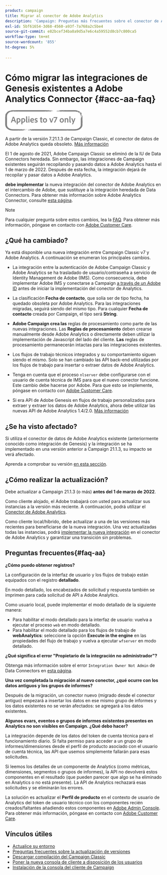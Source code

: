 ```yaml
---
product: campaign
title: Migrar al conector de Adobe Analytics
description: 'Campaign: Preguntas más frecuentes sobre el conector de Analytics'
exl-id: 5bf61654-3d68-4560-a93f-7a768a2c5be4
source-git-commit: e82bcef34ba8a9d5a7e6c4a59552d8cb7c800ca5
workflow-type: tm+mt
source-wordcount: '855'
ht-degree: 5%

---
```


# Cómo migrar las integraciones de Genesis existentes a Adobe Analytics Connector {#acc-aa-faq}

![](../../assets/v7-only.svg)

A partir de la versión 7.21.1.3 de Campaign Classic, el conector de datos de Adobe Analytics queda obsoleto. [Más información](https://experienceleague.adobe.com/docs/analytics/import/dataconnectors/data-connectors-eol.html)

El 1 de agosto de 2021, Adobe Campaign Classic se eliminó de la IU de Data Connectors heredada. Sin embargo, las integraciones de Campaign existentes seguirán recopilando y pasando datos a Adobe Analytics hasta el 1 de marzo de 2022. Después de esta fecha, la integración dejará de recopilar y pasar datos a Adobe Analytics.

**debe implementar** la nueva integración del conector de Adobe Analytics en el intercambio de Adobe, que sustituye a la integración heredada de Data Connectors. Para obtener más información sobre Adobe Analytics Connector, consulte [esta página](../../platform/using/adobe-analytics-connector.md).

>[!NOTE]
>
>Para cualquier pregunta sobre estos cambios, lea la [FAQ](#faq-aa). Para obtener más información, póngase en contacto con [Adobe Customer Care](https://helpx.adobe.com/es/enterprise/admin-guide.html/enterprise/using/support-for-experience-cloud.ug.html).

## ¿Qué ha cambiado?

Ya está disponible una nueva integración entre Campaign Classic v7 y Adobe Analytics. A continuación se enumeran los principales cambios.

* La integración entre la autenticación de Adobe Campaign Classic y Adobe Analytics se ha trasladado de usuario/contraseña a servicio de Identity Management de Adobe (IMS). Como consecuencia, debe implementar Adobe IMS y conectarse a Campaign [a través de un Adobe ID](../../integrations/using/about-adobe-id.md) antes de iniciar la implementación del conector de Analytics.

* La clasificación **Fecha de contacto**, que solía ser de tipo fecha, ha quedado obsoleta por Adobe Analytics. Para las integraciones migradas, seguirá siendo del mismo tipo. Para cualquier **Fecha de contacto** creada por Campaign, el tipo será **String**.

* **Adobe Campaign crea las** reglas de procesamiento como parte de las nuevas integraciones. Las **Reglas de procesamiento** deben crearse manualmente desde Adobe Analytics o directamente deben utilizar la implementación de Javascript del lado del cliente. **Las** reglas de procesamiento permanecerán intactas para las integraciones existentes.

* Los flujos de trabajo técnicos integrados y su comportamiento siguen siendo el mismo. Solo se han cambiado las API back-end utilizadas por los flujos de trabajo para insertar o extraer datos de Adobe Analytics.

* Tenga en cuenta que el proceso `nlserver` debe configurarse con el usuario de cuenta técnica de IMS para que el nuevo conector funcione. Este cambio debe hacerse por Adobe. Para que esto se implemente, póngase en contacto con [Adobe Customer Care](https://helpx.adobe.com/enterprise/admin-guide.html/enterprise/using/support-for-experience-cloud.ug.html).

* Si era API de Adobe Genesis en flujos de trabajo personalizados para extraer y extraer los datos de Adobe Analytics, ahora debe utilizar las nuevas API de Adobe Analytics 1.4/2.0. [Más información](https://adobeexchangeec.zendesk.com/hc/en-us/articles/360047148832-Replacements-for-Data-Connector-API-calls)

## ¿Se ha visto afectado?

Si utiliza el conector de datos de Adobe Analytics existente (anteriormente conocido como integración de Genesis) y la integración se ha implementado en una versión anterior a Campaign 21.1.3, su impacto se verá afectado.

Aprenda a comprobar su versión [en esta sección](../../platform/using/launching-adobe-campaign.md#getting-your-campaign-version).

## ¿Cómo realizar la actualización?

Debe actualizar a Campaign 21.1.3 (o más) **antes del 1 de marzo de 2022**.

Como cliente alojado, el Adobe trabajará con usted para actualizar sus instancias a la versión más reciente. A continuación, podrá utilizar el [Conector de Adobe Analytics](../../platform/using/adobe-analytics-connector.md).

Como cliente local/híbrido, debe actualizar a una de las versiones más recientes para beneficiarse de la nueva integración.
Una vez actualizadas todas las instancias, podrá [implementar la nueva integración](../../platform/using/adobe-analytics-provisioning.md) en el conector de Adobe Analytics y garantizar una transición sin problemas.

## Preguntas frecuentes{#faq-aa}

**¿Cómo puedo obtener registros?**

La configuración de la interfaz de usuario y los flujos de trabajo están equipados con el registro **detallado**.

En modo detallado, los encabezados de solicitud y respuesta también se imprimen para cada solicitud de API a Adobe Analytics.

Como usuario local, puede implementar el modo detallado de la siguiente manera:

* Para habilitar el modo detallado para la interfaz de usuario: vuelva a ejecutar el proceso `web` en modo detallado.
* Para habilitar el modo detallado para los flujos de trabajo de **webAnalytics**: seleccione la opción **Execute in the engine** en las propiedades del flujo de trabajo y vuelva a ejecutar `wfserver` en modo detallado.

**¿Qué significa el error &quot;Propietario de la integración no administrador&quot;?**

Obtenga más información sobre el error `Integration Owner Not Admin` de Data Connectors en [esta página](https://adobeexchangeec.zendesk.com/hc/en-us/articles/360035167932-Adobe-Analytics-Data-Connectors-Integration-Owner-Not-Admin-Error).

**Una vez completada la migración al nuevo conector, ¿qué ocurre con los datos antiguos y los grupos de informes?**

Después de la migración, un conector nuevo (migrado desde el conector antiguo) empezará a insertar los datos en ese mismo grupo de informes y los datos existentes no se verán afectados: se agregará a los datos existentes.

**Algunos evars, eventos o grupos de informes existentes presentes en Analytics no son visibles en Campaign. ¿Qué debo hacer?**

La integración depende de los datos del token de cuenta técnica para el funcionamiento diario. Si falta permiso para acceder a un grupo de informes/dimensiones desde el perfil de producto asociado con el usuario de cuenta técnica, las API que usemos simplemente fallarán para esas solicitudes.

Si leemos los detalles de un componente de Analytics (como métricas, dimensiones, segmentos o grupos de informes), la API no devolverá estos componentes en el resultado (que pueden parecer que algo se ha eliminado en Analytics o no está presente). La API de Analytics rechazará esas solicitudes y se eliminarán los errores.

La solución es actualizar el **Perfil de producto** en el contexto de usuario de Analytics del token de usuario técnico con los componentes recién creados/faltantes añadiendo estos componentes en [Adobe Admin Console](https://adminconsole.adobe.com/). Para obtener más información, póngase en contacto con [Adobe Customer Care](https://helpx.adobe.com/enterprise/admin-guide.html/enterprise/using/support-for-experience-cloud.ug.html).

## Vínculos útiles

* [Actualice su entorno](../../production/using/build-upgrade.md)
* [Preguntas frecuentes sobre la actualización de versiones](../../platform/using/faq-build-upgrade.md)
* [Descargar compilación del Campaign Classic](https://experience.adobe.com/#/downloads/content/software-distribution/es/campaign.html)
* [Poner la nueva consola de cliente a disposición de los usuarios](../../installation/using/client-console-availability-for-windows.md)
* [Instalación de la consola del cliente de Campaign](../../installation/using/installing-the-client-console.md)
